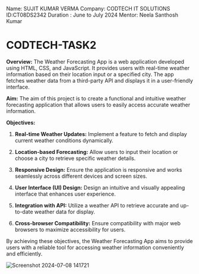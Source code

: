 Name: SUJIT KUMAR VERMA
Company: CODTECH IT SOLUTIONS
ID:CT08DS2342
Duration : June to July 2024
Mentor: Neela Santhosh Kumar


# CODTECH-TASK2


**Overview:**
The Weather Forecasting App is a web application developed using HTML, CSS, and JavaScript. It provides users with real-time weather information based on their location input or a specified city. The app fetches weather data from a third-party API and displays it in a user-friendly interface.

**Aim:**
The aim of this project is to create a functional and intuitive weather forecasting application that allows users to easily access accurate weather information.

**Objectives:**
1. **Real-time Weather Updates:** Implement a feature to fetch and display current weather conditions dynamically.
   
2. **Location-based Forecasting:** Allow users to input their location or choose a city to retrieve specific weather details.

3. **Responsive Design:** Ensure the application is responsive and works seamlessly across different devices and screen sizes.

4. **User Interface (UI) Design:** Design an intuitive and visually appealing interface that enhances user experience.

5. **Integration with API:** Utilize a weather API to retrieve accurate and up-to-date weather data for display.

6. **Cross-browser Compatibility:** Ensure compatibility with major web browsers to maximize accessibility for users.

By achieving these objectives, the Weather Forecasting App aims to provide users with a reliable tool for accessing weather information conveniently and efficiently.



![Screenshot 2024-07-08 141721](https://github.com/Jitsu41/CODTECH-TASK2/assets/169130334/03d0937e-7b96-44b6-ba67-7345a162ecce)






